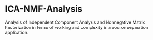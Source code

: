 # ICA-NMF-Analysis
Analysis of Independent Component Analysis and Nonnegative Matrix Factorization in terms of working and complexity in a source separation application.
